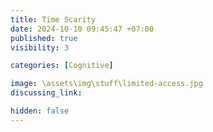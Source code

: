 ```yaml
---
title: Time Scarity
date: 2024-10-10 09:45:47 +07:00
published: true
visibility: 3

categories: [Cognitive]

image: \assets\img\stuff\limited-access.jpg
discussing_link: 

hidden: false
---
```


